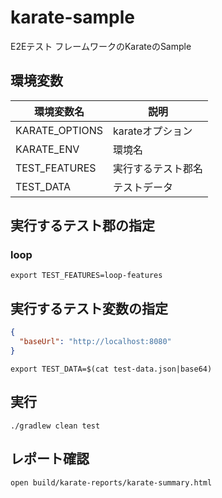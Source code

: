 # karate-sample

E2Eテスト フレームワークのKarateのSample

## 環境変数

| 環境変数名          | 説明          |
|----------------|-------------|
| KARATE_OPTIONS | karateオプション |
| KARATE_ENV     | 環境名         |
| TEST_FEATURES  | 実行するテスト郡名   |
| TEST_DATA      | テストデータ      |

## 実行するテスト郡の指定

### loop

```shell
export TEST_FEATURES=loop-features
```

## 実行するテスト変数の指定

```json
{
  "baseUrl": "http://localhost:8080"
}
```

```shell
export TEST_DATA=$(cat test-data.json|base64)
```

## 実行

```shell
./gradlew clean test
```

## レポート確認

```shell
open build/karate-reports/karate-summary.html
```